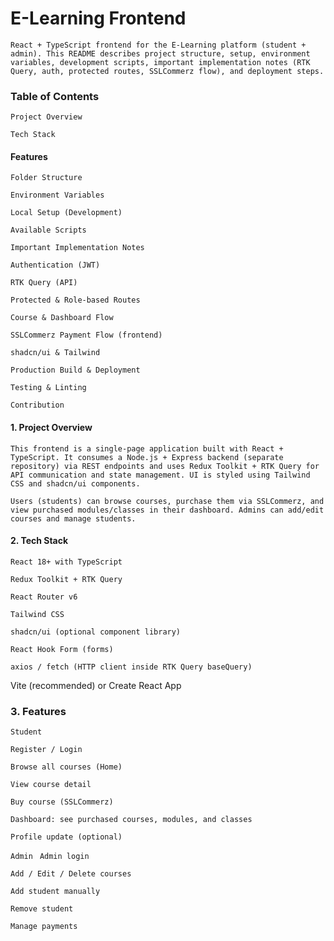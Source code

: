 # E-Learning Frontend

`React + TypeScript frontend for the E-Learning platform (student + admin). This README describes project structure, setup, environment variables, development scripts, important implementation notes (RTK Query, auth, protected routes, SSLCommerz flow), and deployment steps.`

### Table of Contents

`Project Overview`

`Tech Stack`

#### Features

`Folder Structure`

`Environment Variables`

`Local Setup (Development)`

`Available Scripts`

`Important Implementation Notes`

`Authentication (JWT)`

`RTK Query (API)`

`Protected & Role-based Routes`

`Course & Dashboard Flow`

`SSLCommerz Payment Flow (frontend)`

`shadcn/ui & Tailwind`

`Production Build & Deployment`

`Testing & Linting`

`Contribution
`


#### 1. Project Overview

`This frontend is a single-page application built with React + TypeScript. It consumes a Node.js + Express backend (separate repository) via REST endpoints and uses Redux Toolkit + RTK Query for API communication and state management. UI is styled using Tailwind CSS and shadcn/ui components.`

`Users (students) can browse courses, purchase them via SSLCommerz, and view purchased modules/classes in their dashboard. Admins can add/edit courses and manage students.`

#### 2. Tech Stack

`React 18+ with TypeScript`

`Redux Toolkit + RTK Query`

`React Router v6`

`Tailwind CSS`

`shadcn/ui (optional component library)`

`React Hook Form (forms)`

`axios / fetch (HTTP client inside RTK Query baseQuery)`

Vite (recommended) or Create React App

### 3. Features

`Student`

`Register / Login`

`Browse all courses (Home)`

`View course detail`

`Buy course (SSLCommerz)`

`Dashboard: see purchased courses, modules, and classes`

`Profile update (optional)`

`Admin
`
`Admin login`

`Add / Edit / Delete courses`

`Add student manually`

`Remove student`

`Manage payments `